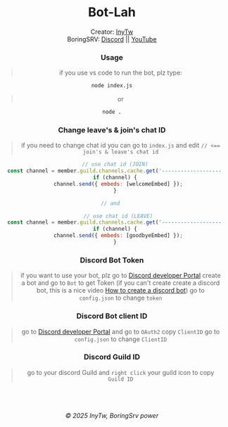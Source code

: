 <div align="center">
    <h1 id="Bot-lah">Bot-Lah</h1>

Creator: [InyTw](https://youtube.com/@InyTw87) 
<br>BoringSRV: [Discord](https://dsc.gg/boringsrv) || [YouTube](https://youtube.com/@Boringsrv-tw)

### Usage

> if you use vs code to run the bot, plz type:
```bash
node index.js
```
> or
```bash
node .
```
### Change leave's & join's chat ID
> if you need to change chat id
> you can go to `index.js` and edit `// <== join's & leave's chat id`

```js
  // use chat id (JOIN)
  const channel = member.guild.channels.cache.get('-------------------'); // <== join's chat ID
  if (channel) {
    channel.send({ embeds: [welcomeEmbed] });
  }

// and 

    // use chat id (LEAVE)
  const channel = member.guild.channels.cache.get('-------------------'); // <== leave's chat ID
  if (channel) {
    channel.send({ embeds: [goodbyeEmbed] });
  }
```

### Discord Bot Token

> if you want to use your bot, plz go to [Discord developer Portal](https://discord.com/developers/applications) create a bot
> and go to `Bot` to get Token
> (if you can't create create a discord bot, this is a nice video
> [How to create a discord bot](https://youtu.be/zrNloK9b1ro?si=Khlie8ExWLNWhz5p))
> go to `config.json` to change `token`

### Discord Bot client ID

> go to [Discord developer Portal](https://discord.com/developers/applications)
> and go to `OAuth2` copy `ClientID`
> go to `config.json` to change `ClientID`

### Discord Guild ID
> go to your discord Guild 
> and `right click` your guild icon to copy `Guild ID`

<br>
<br>

<h6>© 2025 InyTw, BoringSrv power</h6>
</div>